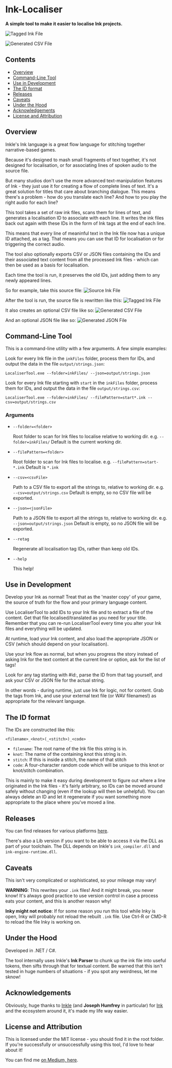 # Ink-Localiser

**A simple tool to make it easier to localise Ink projects.**

![Tagged Ink File](docs/demo-tagged.png)

![Generated CSV File](docs/demo-csv.png)

## Contents
- [Overview](#overview)
- [Command-Line Tool](#command-line-tool)
- [Use in Development](#use-in-development)
- [The ID format](#the-id-format)
- [Releases](#releases)
- [Caveats](#caveats)
- [Under the Hood](#under-the-hood)
- [Acknowledgements](#acknowledgements)
- [License and Attribution](#license-and-attribution)

## Overview

Inkle's Ink language is a great flow language for stitching together narrative-based games.

Because it's designed to mash small fragments of text together, it's not designed for localisation, or for associating lines of spoken audio to the source file.

But many studios don't use the more advanced text-manipulation features of Ink - they just use it for creating a flow of complete lines of text. It's a great solution for titles that care about branching dialogue. This means there's a problem - how do you translate each line? And how to you play the right audio for each line?

This tool takes a set of raw ink files, scans them for lines of text, and generates a localisation ID to associate with each line. It writes the ink files back out again with these IDs in the form of Ink tags at the end of each line.

This means that every line of meaninful text in the Ink file now has a unique ID attached, as a tag. That means you can use that ID for localisation or for triggering the correct audio.

The tool also optionally exports CSV or JSON files containing the IDs and their associated text content from all the processed Ink files - which can then be used as a basis for localisation.

Each time the tool is run, it preserves the old IDs, just adding them to any newly appeared lines.

So for example, take this source file:
![Source Ink File](docs/demo-plain.png)

After the tool is run, the source file is rewritten like this:
![Tagged Ink File](docs/demo-tagged.png)

It also creates an optional CSV file like so:
![Generated CSV File](docs/demo-csv.png)

And an optional JSON file like so:
![Generated JSON File](docs/demo-json.png)

## Command-Line Tool
This is a command-line utility with a few arguments. A few simple examples:

Look for every Ink file in the `inkFiles` folder, process them for IDs, and output the data in the file `output/strings.json`:

`LocaliserTool.exe --folder=inkFiles/ --json=output/strings.json`

Look for every Ink file starting with `start` in the `inkFiles` folder, process them for IDs, and output the data in the file `output/strings.csv`:

`LocaliserTool.exe --folder=inkFiles/ --filePattern=start*.ink --csv=output/strings.csv`

### Arguments
* `--folder=<folder>`
    
    Root folder to scan for Ink files to localise relative to working dir. 
    e.g. `--folder=inkFiles/` 
    Default is the current working dir.

* `--filePattern=<folder>`

    Root folder to scan for Ink files to localise.
    e.g. `--filePattern=start-*.ink`
    Default is `*.ink`

* `--csv=<csvFile>`

    Path to a CSV file to export all the strings to, relative to working dir.
    e.g. `--csv=output/strings.csv`
    Default is empty, so no CSV file will be exported.

* `--json=<jsonFile>`

    Path to a JSON file to export all the strings to, relative to working dir.
    e.g. `--json=output/strings.json`
    Default is empty, so no JSON file will be exported.

* `--retag`

    Regenerate all localisation tag IDs, rather than keep old IDs.

* `--help`

    This help!

## Use in Development
Develop your Ink as normal! Treat that as the 'master copy' of your game, the source of truth for the flow and your primary language content.

Use LocaliserTool to add IDs to your Ink file and to extract a file of the content. Get that file localised/translated as you need for your title. Remember that you can re-run LocaliserTool every time you alter your Ink files and everything will be updated.

At runtime, load your Ink content, and also load the appropriate JSON or CSV (which should depend on your localisation). 

Use your Ink flow as normal, but when you progress the story instead of asking Ink for the text content at the current line or option, ask for the list of tags! 

Look for any tag starting with #id:, parse the ID from that tag yourself, and ask your CSV or JSON file for the actual string.

In other words - during runtime, just use Ink for logic, not for content. Grab the tags from Ink, and use your external text file (or WAV filenames!) as appropriate for the relevant language.

## The ID format

The IDs are constructed like this:

`<filename>_<knot>(_<stitch>)_<code>`

* `filename`: The root name of the Ink file this string is in.
* `knot`: The name of the containing knot this string is in.
* `stitch`: If this is inside a stitch, the name of that stitch
* `code`: A four-character random code which will be unique to this knot or knot/stitch combination.

This is mainly to make it easy during development to figure out where a line originated in the Ink files - it's fairly arbitrary, so IDs can be moved around safely without changing (even if the lookup will then be unhelpful). You can always delete an ID and let it regenerate if you want something more appropriate to the place where you've moved a line.

## Releases
You can find releases for various platforms [here](https://github.com/wildwinter/Ink-Localiser/releases
).

There's also a Lib version if you want to be able to access it via the DLL as part of your toolchain. The DLL depends on Inkle's `ink_compiler.dll` and `ink-engine-runtime.dll`.

## Caveats
This isn't very complicated or sophisticated, so your mileage may vary!

**WARNING**: This rewrites your `.ink` files! And it might break, you never know! It's always good practice to use version control in case a process eats your content, and this is another reason why!

**Inky might not notice**: If for some reason you run this tool while Inky is open, Inky will probably not reload the rebuilt `.ink` file. Use Ctrl-R or CMD-R to reload the file Inky is working on.

## Under the Hood
Developed in .NET / C#.

The tool internally uses Inkle's **Ink Parser** to chunk up the ink file into useful tokens, then sifts through that for textual content. Be warned that this isn't tested in huge numbers of situations - if you spot any weirdness, let me sknow!

## Acknowledgements
Obviously, huge thanks to [Inkle](https://www.inklestudios.com/) (and **Joseph Humfrey** in particular) for [Ink](https://www.inklestudios.com/ink/) and the ecosystem around it, it's made my life way easier.

## License and Attribution
This is licensed under the MIT license - you should find it in the root folder. If you're successfully or unsuccessfully using this tool, I'd love to hear about it!

You can find me [on Medium, here](https://wildwinter.medium.com/).
